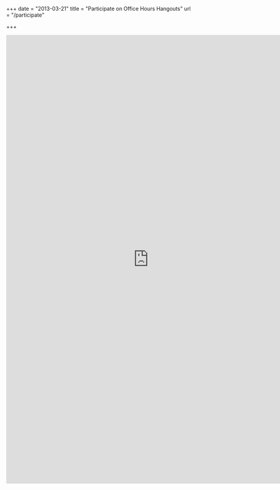 +++
date = "2013-03-21"
title = "Participate on Office Hours Hangouts"
url = "/participate"

+++

  <iframe src="https://docs.google.com/forms/d/1QGOstqE-51eYQ9Ih7Jlv6DQ4vLKmxv2kfNddMM89IeQ/viewform?embedded=true" width="760" height="1200" frameborder="0" marginheight="0" marginwidth="0">Loading...</iframe>
